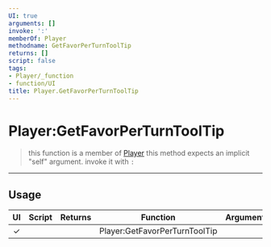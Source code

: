 ```yaml
---
UI: true
arguments: []
invoke: ':'
memberOf: Player
methodname: GetFavorPerTurnToolTip
returns: []
script: false
tags:
- Player/_function
- function/UI
title: Player.GetFavorPerTurnToolTip
---
```

# Player:GetFavorPerTurnToolTip
> this function is a member of [Player](civ-6/lua/Player.md)
> this method expects an implicit "self" argument. invoke it with `:`
-----
## Usage
|  UI | Script | Returns | Function | Arguments |
|:---:|:------:|-------:|:--------:|:---------|
|✓| ||Player:GetFavorPerTurnToolTip||

